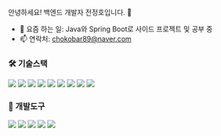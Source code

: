 안녕하세요! 백엔드 개발자 전정호입니다. 👋

- 🔭 요즘 하는 일: Java와 Spring Boot로 사이드 프로젝트 및 공부 중
- 📫 연락처: chokobar89@naver.com

### 🛠️ 기술스택
<img src="https://img.shields.io/badge/java-%23ED8B00.svg?style=for-the-badge&logo=openjdk&logoColor=white" /> <img src="https://img.shields.io/badge/javascript-%23323330.svg?style=for-the-badge&logo=javascript&logoColor=%23F7DF1E" /> <img src="https://img.shields.io/badge/Thymeleaf-%23005C0F.svg?style=for-the-badge&logo=Thymeleaf&logoColor=white" /> <img src="https://img.shields.io/badge/springboot-6DB33F.svg?style=for-the-badge&logo=springboot&logoColor=white"> <img src="https://img.shields.io/badge/eGovFrame-%230D47A1.svg?style=for-the-badge" /> <img src="https://img.shields.io/badge/spring-%236DB33F.svg?style=for-the-badge&logo=spring&logoColor=white" /> <img src="https://img.shields.io/badge/mysql-4479A1.svg?style=for-the-badge&logo=mysql&logoColor=white" /> <img src="https://img.shields.io/badge/postgres-%23316192.svg?style=for-the-badge&logo=postgresql&logoColor=white" /> <img src="https://img.shields.io/badge/JSP-%23E53935.svg?style=for-the-badge" />

### 🧩 개발도구
<img src="https://img.shields.io/badge/Eclipse-blue.svg?style=for-the-badge&logo=Eclipse&logoColor=white" /> <img src="https://img.shields.io/badge/IntelliJIDEA-000000.svg?style=for-the-badge&logo=intellij-idea&logoColor=white" /> <img src="https://img.shields.io/badge/git-%23F05033.svg?style=for-the-badge&logo=git&logoColor=white" /> <img src="https://img.shields.io/badge/github-%23121011.svg?style=for-the-badge&logo=github&logoColor=white" /> <img src="https://img.shields.io/badge/Subversion-%230D47A1.svg?style=for-the-badge&logo=subversion&logoColor=white" />


